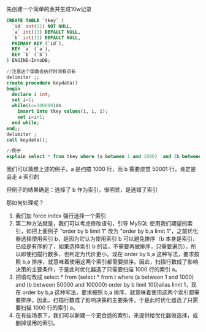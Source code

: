 先创建一个简单的表并生成10w记录

```sql
CREATE TABLE `tkey` (
  `id` int(11) NOT NULL,
  `a` int(11) DEFAULT NULL,
  `b` int(11) DEFAULT NULL,
  PRIMARY KEY (`id`),
  KEY `a` (`a`),
  KEY `b` (`b`)
) ENGINE=InnoDB;

//注意这个函数会执行时间有点长
delimiter ;;
create procedure keydata()
begin
  declare i int;
  set i=1;
  while(i<=100000)do
    insert into tkey values(i, i, i);
    set i=i+1;
  end while;
end;;
delimiter ;
call keydata();

//例子
explain select * from tkey where (a between 1 and 1000)  and (b between 50000 and 100000) order by b limit 1;
```

我们可以猜想上述的例子，a 是扫描 1000 行，而 b 需要烧苗 50001 行，肯定是会走 a 索引的

但例子的结果确是：选择了 b 作为索引，很明显，是选错了索引

那如何处理呢？

1. 我们加 force index 强行选择一个索引
2. 第二种方法就是，我们可以考虑修改语句，引导 MySQL 使用我们期望的索引，如把上面例子 “order by b limit 1” 改为 "order by b,a limit 1"，之前优化器选择使用索引 b，是因为它认为使用索引 b 可以避免排序（b 本身是索引，已经是有序的了，如果选择索引 b 的话，不需要再做排序，只需要遍历），所以即使扫描行数多，也判定为代价更小。现在 order by b,a 这种写法，要求按照 b,a 排序，就意味着使用这两个索引都需要排序。因此，扫描行数成了影响决策的主要条件，于是此时优化器选了只需要扫描 1000 行的索引 a。
3. 把语句改成 select * from  (select * from t where (a between 1 and 1000)  and (b between 50000 and 100000) order by b limit 100)alias limit 1，现在 order by b,a 这种写法，要求按照 b,a 排序，就意味着使用这两个索引都需要排序。因此，扫描行数成了影响决策的主要条件，于是此时优化器选了只需要扫描 1000 行的索引 a。
4. 在有些场景下，我们可以新建一个更合适的索引，来提供给优化器做选择，或删掉误用的索引。